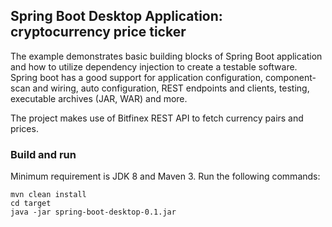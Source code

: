 ## Spring Boot Desktop Application: cryptocurrency price ticker

The example demonstrates basic building blocks of Spring Boot application and how to utilize dependency injection to 
create a testable software. Spring boot has a good support for application configuration, component-scan and wiring, 
auto configuration, REST endpoints and clients, testing, executable archives (JAR, WAR) and more.

The project makes use of Bitfinex REST API to fetch currency pairs and prices.   

### Build and run
Minimum requirement is JDK 8 and Maven 3. Run the following commands:
```
mvn clean install
cd target
java -jar spring-boot-desktop-0.1.jar
```